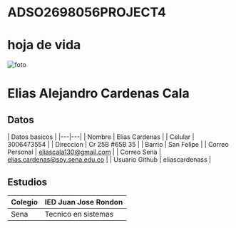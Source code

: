 # ADSO2698056PROJECT4
# hoja de vida
![foto](https://avatars.githubusercontent.com/u/126803365?s=400&u=d032abbb56f6ff4ec4827ba0e81a9a749a39b912&v=4)
 
# Elias Alejandro Cardenas Cala

## Datos

| Datos basicos |
|---|---|
| Nombre | Elias Cardenas |
| Celular | 3006473554 |
| Direccion | Cr 25B #65B 35 |
| Barrio | San Felipe |
| Correo Personal | eliascala130@gmail.com |
| Correo Sena | elias.cardenas@soy.sena.edu.co |
| Usuario Github | eliascardenass |
 
## Estudios 

| Colegio | IED Juan Jose Rondon |
|---|---|
| Sena | Tecnico en sistemas | 